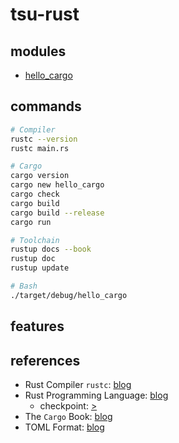 # tsu-rust

## modules

- [hello_cargo](hello_cargo)

## commands

```bash
# Compiler
rustc --version
rustc main.rs

# Cargo
cargo version
cargo new hello_cargo
cargo check
cargo build
cargo build --release
cargo run

# Toolchain
rustup docs --book
rustup doc
rustup update

# Bash
./target/debug/hello_cargo
```

## features

## references

- Rust Compiler `rustc`: [blog](https://doc.rust-lang.org/rustc/what-is-rustc.html)
- Rust Programming Language: [blog](https://doc.rust-lang.org/book/title-page.html)
  - checkpoint: [>](https://doc.rust-lang.org/book/ch01-03-hello-cargo.html) 
- The `Cargo` Book: [blog](https://doc.rust-lang.org/cargo/index.html)
- TOML Format: [blog](https://toml.io/en/)